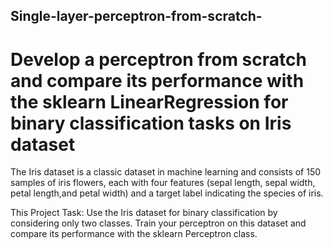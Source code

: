 ## Single-layer-perceptron-from-scratch-
# Develop a perceptron from scratch and compare its performance with the sklearn LinearRegression for binary classification tasks on Iris dataset

The Iris dataset is a classic dataset in machine learning and consists of 150 samples of iris flowers, each with four features (sepal length, sepal width, petal length,and petal width) and a target label indicating the species of iris.

This Project Task: Use the Iris dataset for binary classification by considering only two classes. Train your perceptron on this dataset and compare its performance with the sklearn Perceptron class.


